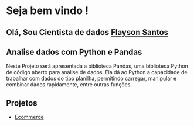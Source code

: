 # Seja bem vindo !

## Olá, Sou  Cientista de dados [Flayson Santos](https://github.com/FlaysonSantos)

## Analise dados com Python e Pandas 

Neste Projeto será apresentada a biblioteca Pandas, uma biblioteca Python de código aberto para análise de dados. Ela dá ao Python a capacidade de trabalhar com dados do tipo planilha, permitindo carregar, manipular e combinar dados rapidamente, entre outras funções.

## Projetos ##

- [Ecommerce](https://github.com/FlaysonSantos/Analise_dados_with_Python_Pandas/tree/main/Ecommerce)
